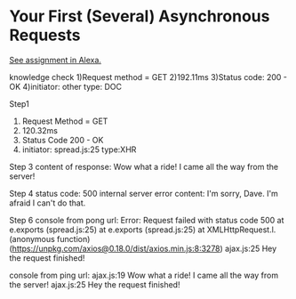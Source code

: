 # Your First (Several) Asynchronous Requests

[See assignment in Alexa.](https://alexa.bitmaker.co/wdi/67/assignments/2055/latest)

knowledge check
1)Request method = GET
2)192.11ms
3)Status code: 200 - OK
4)initiator: other type: DOC

Step1
1) Request Method = GET
2) 120.32ms
3) Status Code 200 - OK
4) initiator: spread.js:25 type:XHR

Step 3
content of response: Wow what a ride! I came all the way from the server!

Step 4
status code: 500 internal server error
content: I'm sorry, Dave. I'm afraid I can't do that.

Step 6
console from pong url:
Error: Request failed with status code 500
    at e.exports (spread.js:25)
    at e.exports (spread.js:25)
    at XMLHttpRequest.l.(anonymous function) (https://unpkg.com/axios@0.18.0/dist/axios.min.js:8:3278)
ajax.js:25 Hey the request finished!

console from ping url:
ajax.js:19 Wow what a ride! I came all the way from the server!
ajax.js:25 Hey the request finished!
